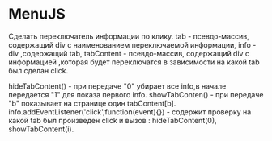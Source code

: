 # MenuJS
Сделать переключатель информации по клику.
tab - псевдо-массив, содержащий div с наименованием переключаемой информации,
info - div ,содержащий tab,
tabContent - псевдо-массив, содержащий div с информацией ,которая будет переключатся в зависимости на какой tab был сделан click.

hideTabContent() - при передаче "0" убирает все info,в начале передается "1" для показа первого info.
showTabConten() - при передаче "b" показывает на странице один tabContent[b].
info.addEventListener('click',function(event){}) - содержит проверку на какой tab был произведен click и вызов :
hideTabContent(0),
showTabContent(i).
